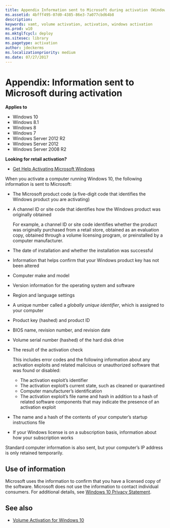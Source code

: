 ```yaml
---
title: Appendix Information sent to Microsoft during activation (Windows 10)
ms.assetid: 4bfff495-07d0-4385-86e3-7a077cbd64b8
description: 
keywords: vamt, volume activation, activation, windows activation
ms.prod: w10
ms.mktglfcycl: deploy
ms.sitesec: library
ms.pagetype: activation
author: jdeckerms
ms.localizationpriority: medium
ms.date: 07/27/2017
---
```

# Appendix: Information sent to Microsoft during activation
**Applies to**
-   Windows 10
-   Windows 8.1
-   Windows 8
-   Windows 7
-   Windows Server 2012 R2
-   Windows Server 2012
-   Windows Server 2008 R2

**Looking for retail activation?**

-   [Get Help Activating Microsoft Windows](https://go.microsoft.com/fwlink/p/?LinkId=618644)

When you activate a computer running Windows 10, the following information is sent to Microsoft:

-   The Microsoft product code (a five-digit code that identifies the Windows product you are activating)
-   A channel ID or site code that identifies how the Windows product was originally obtained

    For example, a channel ID or site code identifies whether the product was originally purchased from a retail store, obtained as an evaluation copy, obtained through a volume licensing program, or preinstalled by a computer manufacturer.
    
-   The date of installation and whether the installation was successful
-   Information that helps confirm that your Windows product key has not been altered
-   Computer make and model
-   Version information for the operating system and software
-   Region and language settings
-   A unique number called a *globally unique identifier*, which is assigned to your computer
-   Product key (hashed) and product ID
-   BIOS name, revision number, and revision date
-   Volume serial number (hashed) of the hard disk drive
-   The result of the activation check

    This includes error codes and the following information about any activation exploits and related malicious or unauthorized software that was found or disabled:
    
    -   The activation exploit’s identifier
    -   The activation exploit’s current state, such as cleaned or quarantined
    -   Computer manufacturer’s identification
    -   The activation exploit’s file name and hash in addition to a hash of related software components that may indicate the presence of an activation exploit
-   The name and a hash of the contents of your computer’s startup instructions file
-   If your Windows license is on a subscription basis, information about how your subscription works

Standard computer information is also sent, but your computer’s IP address is only retained temporarily.

## Use of information

Microsoft uses the information to confirm that you have a licensed copy of the software. Microsoft does not use the information to contact individual consumers.
For additional details, see [Windows 10 Privacy Statement](https://go.microsoft.com/fwlink/p/?LinkId=619879).

## See also

-   [Volume Activation for Windows 10](volume-activation-windows-10.md)
 
 
